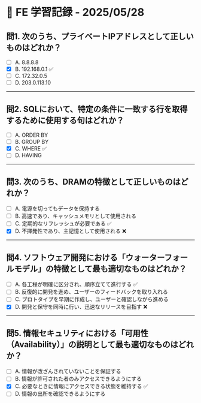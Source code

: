 # 📘 FE 学習記録 - 2025/05/28

## 問1. 次のうち、プライベートIPアドレスとして正しいものはどれか？
- [ ] A. 8.8.8.8  
- [x] B. 192.168.0.1 ✅  
- [ ] C. 172.32.0.5  
- [ ] D. 203.0.113.10  

---

## 問2. SQLにおいて、特定の条件に一致する行を取得するために使用する句はどれか？
- [ ] A. ORDER BY  
- [ ] B. GROUP BY  
- [x] C. WHERE ✅  
- [ ] D. HAVING  

---

## 問3. 次のうち、DRAMの特徴として正しいものはどれか？
- [ ] A. 電源を切ってもデータを保持する  
- [ ] B. 高速であり、キャッシュメモリとして使用される  
- [ ] C. 定期的なリフレッシュが必要である ✅  
- [x] D. 不揮発性であり、主記憶として使用される ❌  

---

## 問4. ソフトウェア開発における「ウォーターフォールモデル」の特徴として最も適切なものはどれか？
- [ ] A. 各工程が明確に区分され、順序立てて進行する ✅  
- [ ] B. 反復的に開発を進め、ユーザーのフィードバックを取り入れる  
- [ ] C. プロトタイプを早期に作成し、ユーザーと確認しながら進める  
- [x] D. 開発と保守を同時に行い、迅速なリリースを目指す ❌  

---

## 問5. 情報セキュリティにおける「可用性（Availability）」の説明として最も適切なものはどれか？
- [ ] A. 情報が改ざんされていないことを保証する  
- [ ] B. 情報が許可された者のみアクセスできるようにする  
- [x] C. 必要なときに情報にアクセスできる状態を維持する ✅  
- [ ] D. 情報の出所を確認できるようにする  
